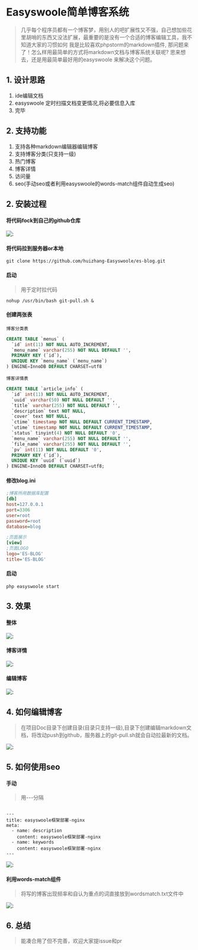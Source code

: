 # Easyswoole简单博客系统

> 几乎每个程序员都有一个博客梦，用别人的吧扩展性又不强，自己想加些花里胡哨的东西又没法扩展，最重要的是没有一个合适的博客编辑工具，我不知道大家的习惯如何
我是比较喜欢phpstorm的markdown插件, 那问题来了！怎么样用最简单的方式将markdown文档与博客系统关联呢? 思来想去，还是用最简单最好用的easyswoole
来解决这个问题。

## 1. 设计思路

1. ide编辑文档
2. easyswoole 定时扫描文档变更情况,将必要信息入库
3. 完毕

## 2. 支持功能

1. 支持各种markdown编辑器编辑博客
2. 支持博客分类(只支持一级)
3. 热门博客
4. 博客详情
5. 访问量
6. seo(手动seo或者利用easyswoole的words-match组件自动生成seo)

## 2. 安装过程

#### 将代码fock到自己的github仓库
![:](Images/es-blog-fock.png)

#### 将代码拉到服务器or本地

````text
git clone https://github.com/huizhang-Easyswoole/es-blog.git
````

#### 启动

> 用于定时拉代码
````text
nohup /usr/bin/bash git-pull.sh &
````

#### 创建两张表

`博客分类表`

````sql
CREATE TABLE `menus` (
  `id` int(11) NOT NULL AUTO_INCREMENT,
  `menu_name` varchar(255) NOT NULL DEFAULT '',
  PRIMARY KEY (`id`),
  UNIQUE KEY `menu_name` (`menu_name`)
) ENGINE=InnoDB DEFAULT CHARSET=utf8
````

`博客详情表`

````sql
CREATE TABLE `article_info` (
  `id` int(11) NOT NULL AUTO_INCREMENT,
  `uuid` varchar(50) NOT NULL DEFAULT '',
  `title` varchar(255) NOT NULL DEFAULT '',
  `description` text NOT NULL,
  `cover` text NOT NULL,
  `ctime` timestamp NOT NULL DEFAULT CURRENT_TIMESTAMP,
  `utime` timestamp NOT NULL DEFAULT CURRENT_TIMESTAMP,
  `status` tinyint(4) NOT NULL DEFAULT '0',
  `menu_name` varchar(255) NOT NULL DEFAULT '',
  `file_name` varchar(255) NOT NULL DEFAULT '',
  `pv` int(11) NOT NULL DEFAULT '0',
  PRIMARY KEY (`id`),
  UNIQUE KEY `uuid` (`uuid`)
) ENGINE=InnoDB DEFAULT CHARSET=utf8;
````

#### 修改blog.ini

````ini
;博客所用数据库配置
[db]
host=127.0.0.1
port=3306
user=root
password=root
database=blog

;页面展示
[view]
;页面LOGO
logo='ES-BLOG'
title='ES-BLOG'
````

#### 启动

````text
php easyswoole start
````

## 3. 效果

#### 整体

![:](/Images/es-blog-home.png)

#### 博客详情

![:](Images/es-blog-detail.png)

#### 编辑博客

![:](Images/es-blog-write.png)

## 4. 如何编辑博客

> 在项目Doc目录下创建目录(目录只支持一级),目录下创建编辑markdown文档，将改动push到github，服务器上的git-pull.sh就会自动拉最新的文档。

![:](Images/es-blog-dir.png)

## 5. 如何使用seo

#### 手动

> 用---分隔

````text

---
title: easyswoole框架部署-nginx
meta:
  - name: description
    content: easyswoole框架部署-nginx
  - name: keywords
    content: easyswoole框架部署-nginx
---

````

![:](Images/es-blog-seo.png)

#### 利用words-match组件

> 将写的博客出现频率和自认为重点的词直接放到wordsmatch.txt文件中

![:](Images/es-blog-wm.png)


## 6. 总结

> 能凑合用了但不完善，欢迎大家提issue和pr